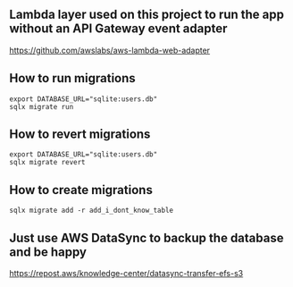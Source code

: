
## Lambda layer used on this project to run the app without an API Gateway event adapter

https://github.com/awslabs/aws-lambda-web-adapter

## How to run migrations

```
export DATABASE_URL="sqlite:users.db"
sqlx migrate run
```

## How to revert migrations

```
export DATABASE_URL="sqlite:users.db"
sqlx migrate revert
```

## How to create migrations

```
sqlx migrate add -r add_i_dont_know_table
```

## Just use AWS DataSync to backup the database and be happy

https://repost.aws/knowledge-center/datasync-transfer-efs-s3
